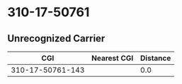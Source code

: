 # 310-17-50761
## Unrecognized Carrier


| CGI | Nearest CGI | Distance |
|-----|-------------|----------|
| 310-17-50761-143 |  | 0.0 |
